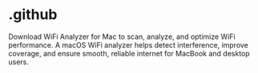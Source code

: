 # .github
Download WiFi Analyzer for Mac to scan, analyze, and optimize WiFi performance. A macOS WiFi analyzer helps detect interference, improve coverage, and ensure smooth, reliable internet for MacBook and desktop users.
